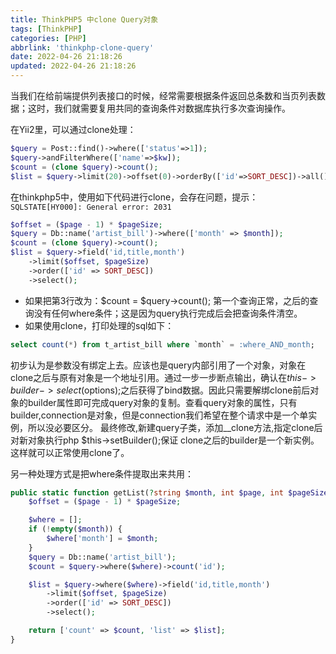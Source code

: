 ```yaml
---
title: ThinkPHP5 中clone Query对象
tags: [ThinkPHP]
categories: [PHP]
abbrlink: 'thinkphp-clone-query'
date: 2022-04-26 21:18:26
updated: 2022-04-26 21:18:26
---
```

当我们在给前端提供列表接口的时候，经常需要根据条件返回总条数和当页列表数据；这时，我们就需要复用共同的查询条件对数据库执行多次查询操作。

在Yii2里，可以通过clone处理：
```php
$query = Post::find()->where(['status'=>1]);
$query->andFilterWhere(['name'=>$kw]);
$count = (clone $query)->count();
$list = $query->limit(20)->offset(0)->orderBy(['id'=>SORT_DESC])->all()->asArray();
```
在thinkphp5中，使用如下代码进行clone，会存在问题，提示：`SQLSTATE[HY000]: General error: 2031`
```php
$offset = ($page - 1) * $pageSize;
$query = Db::name('artist_bill')->where(['month' => $month]);
$count = (clone $query)->count();
$list = $query->field('id,title,month')
    ->limit($offset, $pageSize)
    ->order(['id' => SORT_DESC])
    ->select();
```
- 如果把第3行改为：$count = $query->count();  第一个查询正常，之后的查询没有任何where条件；这是因为query执行完成后会把查询条件清空。
- 如果使用clone，打印处理的sql如下：
```sql
select count(*) from t_artist_bill where `month` = :where_AND_month;
```
初步认为是参数没有绑定上去。应该也是query内部引用了一个对象，对象在clone之后与原有对象是一个地址引用。通过一步一步断点输出，确认在$this->builder->select($options);之后获得了bind数据。因此只需要解绑clone前后对象的builder属性即可完成query对象的复制。查看query对象的属性，只有builder,connection是对象，但是connection我们希望在整个请求中是一个单实例，所以没必要区分。
最终修改,新建query子类，添加__clone方法,指定clone后对新对象执行php $this->setBuilder();保证 clone之后的builder是一个新实例。
这样就可以正常使用clone了。

另一种处理方式是把where条件提取出来共用：
```php
public static function getList(?string $month, int $page, int $pageSize): array{
    $offset = ($page - 1) * $pageSize;

    $where = [];
    if (!empty($month)) {
        $where['month'] = $month;
    }
    $query = Db::name('artist_bill');
    $count = $query->where($where)->count('id');

    $list = $query->where($where)->field('id,title,month')
        ->limit($offset, $pageSize)
        ->order(['id' => SORT_DESC])
        ->select();

    return ['count' => $count, 'list' => $list];
}
```
